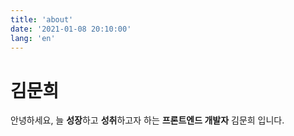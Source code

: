 ```yaml
---
title: 'about'
date: '2021-01-08 20:10:00'
lang: 'en'
---
```


# 김문희

안녕하세요, 늘 **성장**하고 **성취**하고자 하는 **프론트엔드 개발자** 김문희 입니다. <br/>
